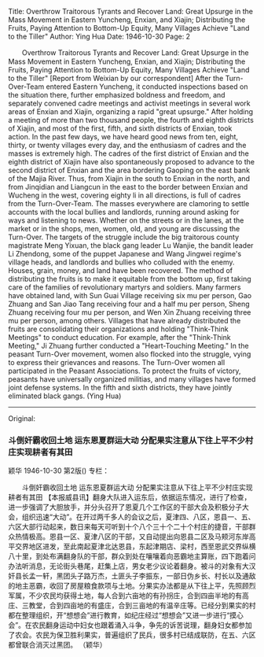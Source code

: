 Title: Overthrow Traitorous Tyrants and Recover Land: Great Upsurge in the Mass Movement in Eastern Yuncheng, Enxian, and Xiajin; Distributing the Fruits, Paying Attention to Bottom-Up Equity, Many Villages Achieve "Land to the Tiller"
Author: Ying Hua
Date: 1946-10-30
Page: 2

　　Overthrow Traitorous Tyrants and Recover Land:
    Great Upsurge in the Mass Movement in Eastern Yuncheng, Enxian, and Xiajin;
    Distributing the Fruits, Paying Attention to Bottom-Up Equity, Many Villages Achieve "Land to the Tiller"
    [Report from Weixian by our correspondent] After the Turn-Over-Team entered Eastern Yuncheng, it conducted inspections based on the situation there, further emphasized boldness and freedom, and separately convened cadre meetings and activist meetings in several work areas of Enxian and Xiajin, organizing a rapid "great upsurge." After holding a meeting of more than two thousand people, the fourth and eighth districts of Xiajin, and most of the first, fifth, and sixth districts of Enxian, took action. In the past few days, we have heard good news from ten, eight, thirty, or twenty villages every day, and the enthusiasm of cadres and the masses is extremely high. The cadres of the first district of Enxian and the eighth district of Xiajin have also spontaneously proposed to advance to the second district of Enxian and the area bordering Gaoping on the east bank of the Majia River. Thus, from Xiajin in the south to Enxian in the north, and from Jinqidian and Liangcun in the east to the border between Enxian and Wucheng in the west, covering eighty li in all directions, is full of cadres from the Turn-Over-Team. The masses everywhere are clamoring to settle accounts with the local bullies and landlords, running around asking for ways and listening to news. Whether on the streets or in the lanes, at the market or in the shops, men, women, old, and young are discussing the Turn-Over. The targets of the struggle include the big traitorous county magistrate Meng Yixuan, the black gang leader Lu Wanjie, the bandit leader Li Zhendong, some of the puppet Japanese and Wang Jingwei regime's village heads, and landlords and bullies who colluded with the enemy. Houses, grain, money, and land have been recovered. The method of distributing the fruits is to make it equitable from the bottom up, first taking care of the families of revolutionary martyrs and soldiers. Many farmers have obtained land, with Sun Guai Village receiving six mu per person, Gao Zhuang and San Jiao Tang receiving four and a half mu per person, Sheng Zhuang receiving four mu per person, and Wen Xin Zhuang receiving three mu per person, among others. Villages that have already distributed the fruits are consolidating their organizations and holding "Think-Think Meetings" to conduct education. For example, after the "Think-Think Meeting," Ji Zhuang further conducted a "Heart-Touching Meeting." In the peasant Turn-Over movement, women also flocked into the struggle, vying to express their grievances and reasons. The Turn-Over women all participated in the Peasant Associations. To protect the fruits of victory, peasants have universally organized militias, and many villages have formed joint defense systems. In the fifth and sixth districts, they have jointly eliminated black gangs. (Ying Hua)



<hr /> 

Original: 


### 斗倒奸霸收回土地  运东恩夏群运大动  分配果实注意从下往上平不少村庄实现耕者有其田
颖华
1946-10-30
第2版()
专栏：

　　斗倒奸霸收回土地
    运东恩夏群运大动
    分配果实注意从下往上平不少村庄实现耕者有其田
    【本报威县讯】翻身大队进入运东后，依据运东情况，进行了检查，进一步强调了大胆放手，并分头召开了恩夏几个工作区的干部大会及积极分子大会，组织迅速“大动”。在开过两千多人的会议之后，夏津四、八区，恩县一、五、六区大部行动起来，数日来每天可听到十个八个三十个二十个村庄的捷音，干部群众热情极高。恩县一区、夏津八区的干部，又自动提出向恩县二区及马颊河东岸高平交界地区进发，至此南起夏津北达恩县，东起津期店、梁村，西至恩武交界纵横八十里，到处布满翻身队的干部，群众到处在嚷嚷着向恶霸地主算账，四下跑着问办法听消息，无论街头巷尾，赶集上店，男女老少议论着翻身。被斗的对象有大汉奸县长孟一轩，黑团头子路万杰，土匪头子李振东，一部日伪乡长、村长以及通敌的地主恶霸，收回了房屋粮食款项与土地。分果实办法都是从下往上平，先照顾烈军属，不少农民均获得土地，每人合到六亩地的有孙拐庄，合到四亩半地的有高庄、三教堂，合到四亩地的有盛庄，合到三亩地的有温辛庄等。已经分到果实的村都在整理组织，开“想想会”进行教育，如纪庄经过“想想会”又进一步进行“摸心会”。在农民翻身运动中妇女也跟着涌入斗争，争先的诉苦说理，翻身妇女都参加了农会。农民为保卫胜利果实，普遍组织了民兵，很多村已结成联防，在五、六区都曾联合消灭过黑团。  （颖华）
